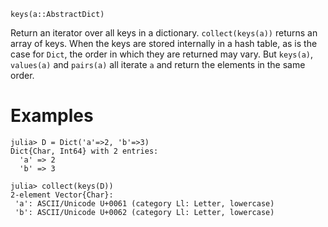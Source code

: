 ```
keys(a::AbstractDict)
```

Return an iterator over all keys in a dictionary. `collect(keys(a))` returns an array of keys. When the keys are stored internally in a hash table, as is the case for `Dict`, the order in which they are returned may vary. But `keys(a)`, `values(a)` and `pairs(a)` all iterate `a` and return the elements in the same order.

# Examples

```jldoctest
julia> D = Dict('a'=>2, 'b'=>3)
Dict{Char, Int64} with 2 entries:
  'a' => 2
  'b' => 3

julia> collect(keys(D))
2-element Vector{Char}:
 'a': ASCII/Unicode U+0061 (category Ll: Letter, lowercase)
 'b': ASCII/Unicode U+0062 (category Ll: Letter, lowercase)
```
